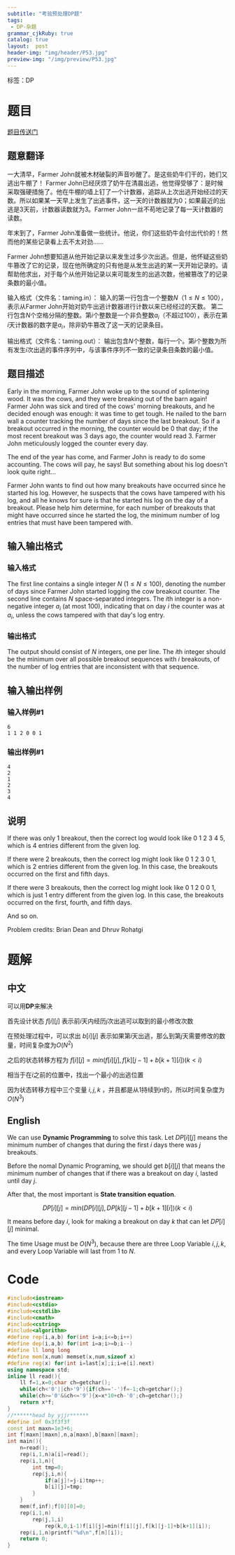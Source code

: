 ```yaml
---
subtitle: "考验预处理DP题"
tags: 
 - DP-杂题
grammar_cjkRuby: true
catalog: true
layout:  post
header-img: "img/header/P53.jpg"
preview-img: "/img/preview/P53.jpg"
---
```

标签：DP

# 题目

[题目传送门](https://www.luogu.org/problemnew/show/P4267)

## 题意翻译
一大清早，Farmer John就被木材破裂的声音吵醒了。是这些奶牛们干的，她们又逃出牛棚了！
Farmer John已经厌烦了奶牛在清晨出逃，他觉得受够了：是时候采取强硬措施了。他在牛棚的墙上钉了一个计数器，追踪从上次出逃开始经过的天数。所以如果某一天早上发生了出逃事件，这一天的计数器就为$0$；如果最近的出逃是$3$天前，计数器读数就为$3$。Farmer John一丝不苟地记录了每一天计数器的读数。

年末到了，Farmer John准备做一些统计。他说，你们这些奶牛会付出代价的！然而他的某些记录看上去不太对劲……

Farmer John想要知道从他开始记录以来发生过多少次出逃。但是，他怀疑这些奶牛篡改了它的记录，现在他所确定的只有他是从发生出逃的某一天开始记录的。请帮助他求出，对于每个从他开始记录以来可能发生的出逃次数，他被篡改了的记录条数的最小值。

输入格式（文件名：taming.in）：
输入的第一行包含一个整数$N$（$1 \leq N \leq 100$），表示从Farmer John开始对奶牛出逃计数器进行计数以来已经经过的天数。
第二行包含$N$个空格分隔的整数。第$i$个整数是一个非负整数$a_i$（不超过$100$），表示在第$i$天计数器的数字是$a_i$，除非奶牛篡改了这一天的记录条目。

输出格式（文件名：taming.out）：
输出包含$N$个整数，每行一个。第$i$个整数为所有发生$i$次出逃的事件序列中，与该事件序列不一致的记录条目条数的最小值。

## 题目描述
Early in the morning, Farmer John woke up to the sound of splintering wood. It was the cows, and they were breaking out of the barn again!
Farmer John was sick and tired of the cows' morning breakouts, and he decided enough was enough: it was time to get tough. He nailed to the barn wall a counter tracking the number of days since the last breakout. So if a breakout occurred in the morning, the counter would be $0$ that day; if the most recent breakout was $3$ days ago, the counter would read $3$. Farmer John meticulously logged the counter every day.

The end of the year has come, and Farmer John is ready to do some accounting. The cows will pay, he says! But something about his log doesn't look quite right...

Farmer John wants to find out how many breakouts have occurred since he started his log. However, he suspects that the cows have tampered with his log, and all he knows for sure is that he started his log on the day of a breakout. Please help him determine, for each number of breakouts that might have occurred since he started the log, the minimum number of log entries that must have been tampered with.

## 输入输出格式
### 输入格式
The first line contains a single integer $N$ ($1 \leq N \leq 100$), denoting the number of days since Farmer John started logging the cow breakout counter.
The second line contains $N$ space-separated integers. The $i$th integer is a non-negative integer $a_i$ (at most $100$), indicating that on day $i$ the counter was at $a_i$, unless the cows tampered with that day's log entry.

### 输出格式

The output should consist of $N$ integers, one per line. The $i$th integer should be the minimum over all possible breakout sequences with $i$ breakouts, of the number of log entries that are inconsistent with that sequence.

## 输入输出样例
### 输入样例#1
```
6
1 1 2 0 0 1
```
### 输出样例#1
```
4
2
1
2
3
4
```
## 说明

If there was only 1 breakout, then the correct log would look like 0 1 2 3 4 5, which is 4 entries different from the given log.

If there were 2 breakouts, then the correct log might look like 0 1 2 3 0 1, which is 2 entries different from the given log. In this case, the breakouts occurred on the first and fifth days.

If there were 3 breakouts, then the correct log might look like 0 1 2 0 0 1, which is just 1 entry different from the given log. In this case, the breakouts occurred on the first, fourth, and fifth days.

And so on.

Problem credits: Brian Dean and Dhruv Rohatgi

# 题解

## 中文

可以用**DP**来解决

首先设计状态 $f[i][j]$ 表示前$i$天内经历$j$次出逃可以取到的最小修改次数

在预处理过程中，可以求出 $b[i][j]$ 表示如果第$i$天出逃，那么到第$j$天需要修改的数量，时间复杂度为$O(N^2)$

之后的状态转移方程为 $f[i][j]=min(f[i][j],f[k][j-1]+b[k+1][i]) (k<i)$

相当于在$i$之前的位置中，找出一个最小的出逃位置

因为状态转移方程中三个变量 $i,j,k$ ，并且都是从$1$持续到$n$的，所以时间复杂度为$O(N^3)$

## English

We can use **Dynamic Programming** to solve this task. Let $DP[i][j]$ means the minimum number of changes that during the first $i$ days there was $j$ breakouts. 

Before the nomal Dynamic Programing, we should get $b[i][j]$ that means the minimum number of changes that if there was a breakout on day $i$, lasted until day $j$.

After that, the most important is **State transition equation**.

$$DP[i][j]=min(DP[i][j],DP[k][j-1]+b[k+1][i]) (k<i)$$

It means before day $i$, look for making a breakout on day $k$ that can let $DP[i][j]$ minimal.

The time Usage must be $O(N^3)$, because there are three Loop Variable $i,j,k$, and every Loop Variable will last from $1$ to $N$.

# Code
```cpp
#include<iostream>
#include<cstdio>
#include<cstdlib>
#include<cmath>
#include<cstring>
#include<algorithm>
#define rep(i,a,b) for(int i=a;i<=b;i++)
#define dep(i,a,b) for(int i=a;i>=b;i--)
#define ll long long
#define mem(x,num) memset(x,num,sizeof x)
#define reg(x) for(int i=last[x];i;i=e[i].next)
using namespace std;
inline ll read(){
    ll f=1,x=0;char ch=getchar();
    while(ch<'0'||ch>'9'){if(ch=='-')f=-1;ch=getchar();}
    while(ch>='0'&&ch<='9'){x=x*10+ch-'0';ch=getchar();}
    return x*f;
}
//******head by yjjr******
#define inf 0x3f3f3f
const int maxn=1e3+6;
int f[maxn][maxn],n,a[maxn],b[maxn][maxn];
int main(){
    n=read();
    rep(i,1,n)a[i]=read();
    rep(i,1,n){
        int tmp=0;
        rep(j,i,n){
            if(a[j]!=j-i)tmp++;
            b[i][j]=tmp;
        }
    }
    mem(f,inf);f[0][0]=0;
    rep(i,1,n)
        rep(j,1,i)
            rep(k,0,i-1)f[i][j]=min(f[i][j],f[k][j-1]+b[k+1][i]);
    rep(i,1,n)printf("%d\n",f[n][i]);
    return 0;    
}
```